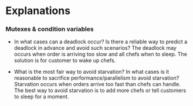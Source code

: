 # Explanations
### Mutexes & condition variables
  - In what cases can a deadlock occur? Is there a reliable way to predict a deadlock in advance and avoid such scenarios?
    The deadlock may occurs when order is arriving too slow and all chefs when to sleep. The solution is for customer to wake up chefs.
    
  - What is the most fair way to avoid starvation? In what cases is it reasonable to sacrifice performance/parallelism to avoid starvation?
    Starvation occurs when orders arrive too fast than chefs can handle. The best way to avoid starvation is to add more chefs or tell customers to sleep for a moment.
